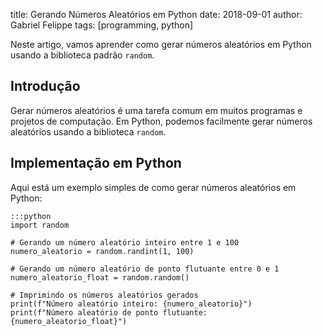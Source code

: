 title: Gerando Números Aleatórios em Python
date: 2018-09-01
author: Gabriel Felippe
tags: [programming, python]

Neste artigo, vamos aprender como gerar números aleatórios em Python usando a biblioteca padrão `random`.

## Introdução

Gerar números aleatórios é uma tarefa comum em muitos programas e projetos de computação. Em Python, podemos facilmente gerar números aleatórios usando a biblioteca `random`.

## Implementação em Python

Aqui está um exemplo simples de como gerar números aleatórios em Python:

	:::python
	import random

	# Gerando um número aleatório inteiro entre 1 e 100
	numero_aleatorio = random.randint(1, 100)

	# Gerando um número aleatório de ponto flutuante entre 0 e 1
	numero_aleatorio_float = random.random()

	# Imprimindo os números aleatórios gerados
	print(f"Número aleatório inteiro: {numero_aleatorio}")
	print(f"Número aleatório de ponto flutuante: {numero_aleatorio_float}")